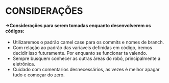 # CONSIDERAÇÕES
#### ->Considerações para serem tomadas enquanto desenvolverem os códigos:

- Utilizaremos o padrão camel case para os commits e nomes de branch.
- Com relação ao padrão das variaveis definidas em código, iremos decidir isso futuramente. Por enquanto se funcionar ta valendo.
- Sempre busquem conhecer as outras áreas do robô, principalmente a eletrônica.
- Cuidado com comentarios desnecessários, as vezes é melhor apagar tudo e começar do zero.
